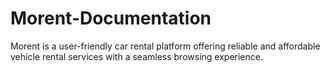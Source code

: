 # Morent-Documentation
Morent is a user-friendly car rental platform offering reliable and affordable vehicle rental services with a seamless browsing experience.
